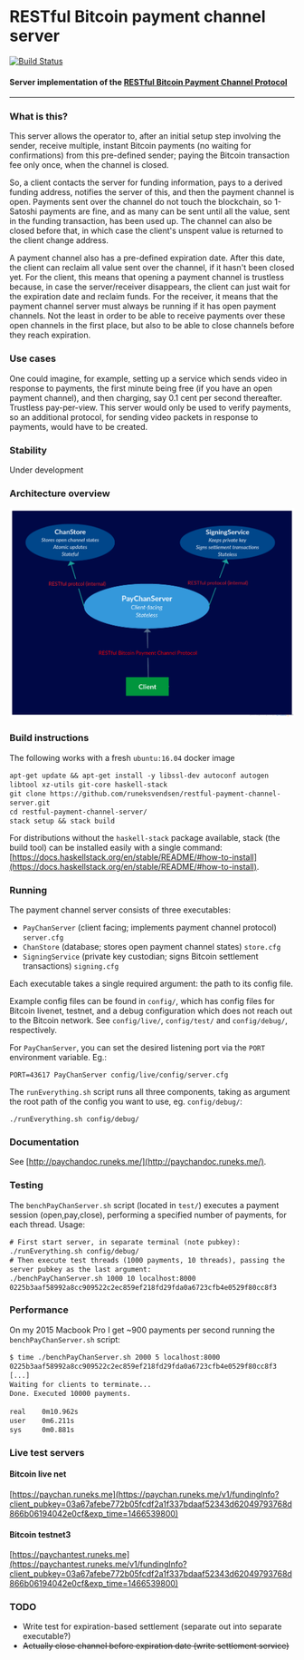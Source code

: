 # RESTful Bitcoin payment channel server
[![Build Status](https://api.travis-ci.org/runeksvendsen/restful-payment-channel-server.svg?branch=master)](https://travis-ci.org/runeksvendsen/restful-payment-channel-server)
#### Server implementation of the [RESTful Bitcoin Payment Channel Protocol](http://paychandoc.runeks.me/)
---

### What is this?
This server allows the operator to, after an initial setup step involving the sender, receive multiple, instant Bitcoin payments (no waiting for confirmations) from this pre-defined sender; paying the Bitcoin transaction fee only once, when the channel is closed.

So, a client contacts the server for funding information, pays to a derived funding address, notifies the server of this, and then the payment channel is open. Payments sent over the channel do not touch the blockchain, so 1-Satoshi payments are fine, and as many can be sent until all the value, sent in the funding transaction, has been used up. The channel can also be closed before that, in which case the client's unspent value is returned to the client change address.

A payment channel also has a pre-defined expiration date. After this date, the client can reclaim all value sent over the channel, if it hasn't been closed yet. For the client, this means that opening a payment channel is trustless because, in case the server/receiver disappears, the client can just wait for the expiration date and reclaim funds. For the receiver, it means that the payment channel server must always be running if it has open payment channels. Not the least in order to be able to receive payments over these open channels in the first place, but also to be able to close channels before they reach expiration.

### Use cases
One could imagine, for example, setting up a service which sends video in response to payments, the first minute being free (if you have an open payment channel), and then charging, say 0.1 cent per second thereafter. Trustless pay-per-view. This server would only be used to verify payments, so an additional protocol, for sending video packets in response to payments, would have to be created.

### Stability
Under development

### Architecture overview
<img src="/doc/arch.png?raw=true" width="600">

### Build instructions
The following works with a fresh `ubuntu:16.04` docker image

    apt-get update && apt-get install -y libssl-dev autoconf autogen libtool xz-utils git-core haskell-stack
    git clone https://github.com/runeksvendsen/restful-payment-channel-server.git
    cd restful-payment-channel-server/
    stack setup && stack build
    
For distributions without the `haskell-stack` package available, stack (the build tool) can be installed easily with a single command: [https://docs.haskellstack.org/en/stable/README/#how-to-install](https://docs.haskellstack.org/en/stable/README/#how-to-install).
    
### Running
The payment channel server consists of three executables:

* `PayChanServer` (client facing; implements payment channel protocol) `server.cfg`
* `ChanStore` (database; stores open payment channel states) `store.cfg`
* `SigningService` (private key custodian; signs Bitcoin settlement transactions) `signing.cfg`
    
Each executable takes a single required argument: the path to its config file.

Example config files can be found in `config/`, which has config files for Bitcoin livenet, testnet, and a debug configuration which does not reach out to the Bitcoin network. See `config/live/`, `config/test/` and `config/debug/`, respectively.
    
For `PayChanServer`, you can set the desired listening port via the `PORT` environment variable. Eg.:

    PORT=43617 PayChanServer config/live/config/server.cfg
    
The `runEverything.sh` script runs all three components, taking as argument the root path of the config you want to use, eg. `config/debug/`:

    ./runEverything.sh config/debug/

### Documentation
See [http://paychandoc.runeks.me/](http://paychandoc.runeks.me/).

### Testing
The `benchPayChanServer.sh` script (located in `test/`) executes a payment session (open,pay,close), performing a specified number of payments, for each thread. Usage:

    # First start server, in separate terminal (note pubkey):
    ./runEverything.sh config/debug/
    # Then execute test threads (1000 payments, 10 threads), passing the server pubkey as the last argument:
    ./benchPayChanServer.sh 1000 10 localhost:8000 0225b3aaf58992a8cc909522c2ec859ef218fd29fda0a6723cfb4e0529f80cc8f3

### Performance
On my 2015 Macbook Pro I get ~900 payments per second running the `benchPayChanServer.sh` script:

    $ time ./benchPayChanServer.sh 2000 5 localhost:8000 0225b3aaf58992a8cc909522c2ec859ef218fd29fda0a6723cfb4e0529f80cc8f3
    [...]
    Waiting for clients to terminate...
    Done. Executed 10000 payments.
    
    real	0m10.962s
    user	0m6.211s
    sys     0m0.881s


### Live test servers
#### Bitcoin live net
[https://paychan.runeks.me](https://paychan.runeks.me/v1/fundingInfo?client_pubkey=03a67afebe772b05fcdf2a1f337bdaaf52343d62049793768d866b06194042e0cf&exp_time=1466539800)
#### Bitcoin testnet3
[https://paychantest.runeks.me](https://paychantest.runeks.me/v1/fundingInfo?client_pubkey=03a67afebe772b05fcdf2a1f337bdaaf52343d62049793768d866b06194042e0cf&exp_time=1466539800)

### TODO

* Write test for expiration-based settlement (separate out into separate executable?)
* ~~Actually close channel before expiration date (write settlement service)~~
